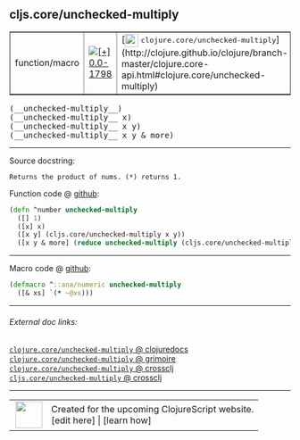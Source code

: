 ## cljs.core/unchecked-multiply



 <table border="1">
<tr>
<td>function/macro</td>
<td><a href="https://github.com/cljsinfo/cljs-api-docs/tree/0.0-1798"><img valign="middle" alt="[+] 0.0-1798" title="Added in 0.0-1798" src="https://img.shields.io/badge/+-0.0--1798-lightgrey.svg"></a> </td>
<td>
[<img height="24px" valign="middle" src="http://i.imgur.com/1GjPKvB.png"> <samp>clojure.core/unchecked-multiply</samp>](http://clojure.github.io/clojure/branch-master/clojure.core-api.html#clojure.core/unchecked-multiply)
</td>
</tr>
</table>


 <samp>
(__unchecked-multiply__)<br>
</samp>
 <samp>
(__unchecked-multiply__ x)<br>
</samp>
 <samp>
(__unchecked-multiply__ x y)<br>
</samp>
 <samp>
(__unchecked-multiply__ x y & more)<br>
</samp>

---





Source docstring:

```
Returns the product of nums. (*) returns 1.
```


Function code @ [github](https://github.com/clojure/clojurescript/blob/r3149/src/cljs/cljs/core.cljs#L2254-L2259):

```clj
(defn ^number unchecked-multiply
  ([] 1)
  ([x] x)
  ([x y] (cljs.core/unchecked-multiply x y))
  ([x y & more] (reduce unchecked-multiply (cljs.core/unchecked-multiply x y) more)))
```

<!--
Repo - tag - source tree - lines:

 <pre>
clojurescript @ r3149
└── src
    └── cljs
        └── cljs
            └── <ins>[core.cljs:2254-2259](https://github.com/clojure/clojurescript/blob/r3149/src/cljs/cljs/core.cljs#L2254-L2259)</ins>
</pre>

-->

---

Macro code @ [github](https://github.com/clojure/clojurescript/blob/r3149/src/clj/cljs/core.clj#L411-L412):

```clj
(defmacro ^::ana/numeric unchecked-multiply
  ([& xs] `(* ~@xs)))
```

<!--
Repo - tag - source tree - lines:

 <pre>
clojurescript @ r3149
└── src
    └── clj
        └── cljs
            └── <ins>[core.clj:411-412](https://github.com/clojure/clojurescript/blob/r3149/src/clj/cljs/core.clj#L411-L412)</ins>
</pre>
-->

---


###### External doc links:

[`clojure.core/unchecked-multiply` @ clojuredocs](http://clojuredocs.org/clojure.core/unchecked-multiply)<br>
[`clojure.core/unchecked-multiply` @ grimoire](http://conj.io/store/v1/org.clojure/clojure/1.7.0-beta3/clj/clojure.core/unchecked-multiply/)<br>
[`clojure.core/unchecked-multiply` @ crossclj](http://crossclj.info/fun/clojure.core/unchecked-multiply.html)<br>
[`cljs.core/unchecked-multiply` @ crossclj](http://crossclj.info/fun/cljs.core.cljs/unchecked-multiply.html)<br>

---

 <table>
<tr><td>
<img valign="middle" align="right" width="48px" src="http://i.imgur.com/Hi20huC.png">
</td><td>
Created for the upcoming ClojureScript website.<br>
[edit here] | [learn how]
</td></tr></table>

[edit here]:https://github.com/cljsinfo/cljs-api-docs/blob/master/cljsdoc/cljs.core/unchecked-multiply.cljsdoc
[learn how]:https://github.com/cljsinfo/cljs-api-docs/wiki/cljsdoc-files

<!--

This information was too distracting to show to readers, but I'll leave it
commented here since it is helpful to:

- pretty-print the data used to generate this document
- and show how to retrieve that data



The API data for this symbol:

```clj
{:return-type number,
 :ns "cljs.core",
 :name "unchecked-multiply",
 :signature ["[]" "[x]" "[x y]" "[x y & more]"],
 :history [["+" "0.0-1798"]],
 :type "function/macro",
 :full-name-encode "cljs.core/unchecked-multiply",
 :source {:code "(defn ^number unchecked-multiply\n  ([] 1)\n  ([x] x)\n  ([x y] (cljs.core/unchecked-multiply x y))\n  ([x y & more] (reduce unchecked-multiply (cljs.core/unchecked-multiply x y) more)))",
          :title "Function code",
          :repo "clojurescript",
          :tag "r3149",
          :filename "src/cljs/cljs/core.cljs",
          :lines [2254 2259]},
 :extra-sources [{:code "(defmacro ^::ana/numeric unchecked-multiply\n  ([& xs] `(* ~@xs)))",
                  :title "Macro code",
                  :repo "clojurescript",
                  :tag "r3149",
                  :filename "src/clj/cljs/core.clj",
                  :lines [411 412]}],
 :full-name "cljs.core/unchecked-multiply",
 :clj-symbol "clojure.core/unchecked-multiply",
 :docstring "Returns the product of nums. (*) returns 1."}

```

Retrieve the API data for this symbol:

```clj
;; from Clojure REPL
(require '[clojure.edn :as edn])
(-> (slurp "https://raw.githubusercontent.com/cljsinfo/cljs-api-docs/catalog/cljs-api.edn")
    (edn/read-string)
    (get-in [:symbols "cljs.core/unchecked-multiply"]))
```

-->
